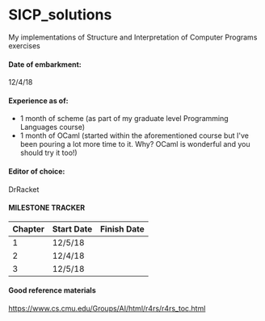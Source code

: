 # SICP_solutions
My implementations of Structure and Interpretation of Computer Programs exercises

#### Date of embarkment:	
12/4/18 
#### Experience as of:	
* 1 month of scheme (as part of my graduate level Programming Languages course)
* 1 month of OCaml (started within the aforementioned course but I've been pouring a lot more time to it. Why? OCaml is wonderful and you should try it too!) 
#### Editor of choice:
DrRacket



#### MILESTONE TRACKER

Chapter | Start Date  |  Finish Date
--------| ----------- | ------------
1 | 12/5/18 | 
2 | 12/4/18| 
3 | 12/5/18 | 
  		
#### Good reference materials
https://www.cs.cmu.edu/Groups/AI/html/r4rs/r4rs_toc.html 
